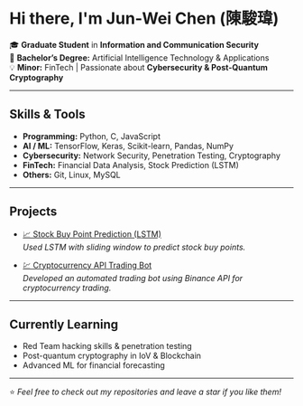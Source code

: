 # Hi there, I'm Jun-Wei Chen (陳駿瑋)

🎓 **Graduate Student** in **Information and Communication Security**  
🎯 **Bachelor’s Degree:** Artificial Intelligence Technology & Applications  
💡 **Minor:** FinTech | Passionate about **Cybersecurity & Post-Quantum Cryptography**

---

## Skills & Tools

- **Programming:** Python, C, JavaScript  
- **AI / ML:** TensorFlow, Keras, Scikit-learn, Pandas, NumPy  
- **Cybersecurity:** Network Security, Penetration Testing, Cryptography  
- **FinTech:** Financial Data Analysis, Stock Prediction (LSTM)  
- **Others:** Git, Linux, MySQL

---

## Projects

- [📈 Stock Buy Point Prediction (LSTM)](https://github.com/JunWei-1007/Stock_1.0)  
  *Used LSTM with sliding window to predict stock buy points.*

- [💹 Cryptocurrency API Trading Bot](https://github.com/JunWei-1007/Cryptocurrency_API)  
  *Developed an automated trading bot using Binance API for cryptocurrency trading.*

---

## Currently Learning

- Red Team hacking skills & penetration testing  
- Post-quantum cryptography in IoV & Blockchain  
- Advanced ML for financial forecasting  

---

⭐ *Feel free to check out my repositories and leave a star if you like them!*
